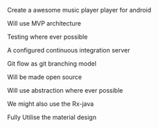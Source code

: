 Create a awesome music player player for android

Will use MVP architecture

Testing where ever possible 

A configured continuous integration server

Git flow as git branching model

Will be made open source

Will use abstraction where ever possible

We might also use the Rx-java

Fully Utilise the material design


